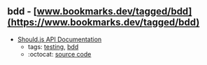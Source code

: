 bdd - [www.bookmarks.dev/tagged/bdd](https://www.bookmarks.dev/tagged/bdd)
---
* [Should.js API Documentation](http://shouldjs.github.io/)
    * tags: [testing](../tagged/testing.md), [bdd](../tagged/bdd.md)
    * :octocat: [source code](https://github.com/shouldjs/should.js)
